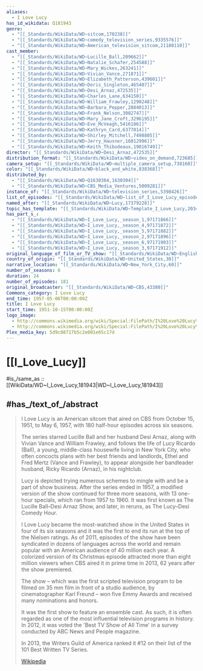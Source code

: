 ```yaml
---
aliases:
  - I Love Lucy
has_id_wikidata: Q181943
genre:
  - "[[_Standards/WikiData/WD~sitcom,170238]]"
  - "[[_Standards/WikiData/WD~comedy_television_series,9335576]]"
  - "[[_Standards/WikiData/WD~American_television_sitcom,21188110]]"
cast_member:
  - "[[_Standards/WikiData/WD~Lucille_Ball,209662]]"
  - "[[_Standards/WikiData/WD~Natalie_Schafer,254588]]"
  - "[[_Standards/WikiData/WD~Mary_Wickes,263241]]"
  - "[[_Standards/WikiData/WD~Vivian_Vance,271871]]"
  - "[[_Standards/WikiData/WD~Elizabeth_Patterson,439601]]"
  - "[[_Standards/WikiData/WD~Doris_Singleton,465407]]"
  - "[[_Standards/WikiData/WD~Desi_Arnaz,472535]]"
  - "[[_Standards/WikiData/WD~Charles_Lane,634150]]"
  - "[[_Standards/WikiData/WD~William_Frawley,1290248]]"
  - "[[_Standards/WikiData/WD~Barbara_Pepper,2884013]]"
  - "[[_Standards/WikiData/WD~Frank_Nelson,3082747]]"
  - "[[_Standards/WikiData/WD~Mary_Jane_Croft,3296195]]"
  - "[[_Standards/WikiData/WD~Eve_McVeagh,5416186]]"
  - "[[_Standards/WikiData/WD~Kathryn_Card,6377014]]"
  - "[[_Standards/WikiData/WD~Shirley_Mitchell,7498805]]"
  - "[[_Standards/WikiData/WD~Jerry_Hausner,16012996]]"
  - "[[_Standards/WikiData/WD~Keith_Thibodeaux,19816749]]"
director: "[[_Standards/WikiData/WD~Desi_Arnaz,472535]]"
distribution_format: "[[_Standards/WikiData/WD~video_on_demand,723685]]"
camera_setup: "[[_Standards/WikiData/WD~multiple_camera_setup,738160]]"
color: "[[_Standards/WikiData/WD~black_and_white,838368]]"
distributed_by:
  - "[[_Standards/WikiData/WD~Q1630304,1630304]]"
  - "[[_Standards/WikiData/WD~CBS_Media_Ventures,5009281]]"
instance_of: "[[_Standards/WikiData/WD~television_series,5398426]]"
list_of_episodes: "[[_Standards/WikiData/WD~list_of_I_Love_Lucy_episodes,6573824]]"
named_after: "[[_Standards/WikiData/WD~Lucy,17379228]]"
topic_has_template: "[[_Standards/WikiData/WD~Template_I_Love_Lucy,20344876]]"
has_part_s_:
  - "[[_Standards/WikiData/WD~I_Love_Lucy,_season_1,97171866]]"
  - "[[_Standards/WikiData/WD~I_Love_Lucy,_season_4,97171872]]"
  - "[[_Standards/WikiData/WD~I_Love_Lucy,_season_5,97171882]]"
  - "[[_Standards/WikiData/WD~I_Love_Lucy,_season_2,97171896]]"
  - "[[_Standards/WikiData/WD~I_Love_Lucy,_season_6,97171903]]"
  - "[[_Standards/WikiData/WD~I_Love_Lucy,_season_3,97171912]]"
original_language_of_film_or_TV_show: "[[_Standards/WikiData/WD~English,1860]]"
country_of_origin: "[[_Standards/WikiData/WD~United_States,30]]"
narrative_location: "[[_Standards/WikiData/WD~New_York_City,60]]"
number_of_seasons: 6
duration: 24
number_of_episodes: 181
original_broadcaster: "[[_Standards/WikiData/WD~CBS,43380]]"
Commons_category: I Love Lucy
end_time: 1957-05-06T00:00:00Z
title: I Love Lucy
start_time: 1951-10-15T00:00:00Z
logo_image:
  - http://commons.wikimedia.org/wiki/Special:FilePath/I%20Love%20Lucy%20%28CBS%20television%20series%20logo%29.svg
  - http://commons.wikimedia.org/wiki/Special:FilePath/I%20Love%20Lucy%20title.svg
Plex_media_key: 5d9c08717b5c2e001e65c17d
---
```


# [[I_Love_Lucy]] 

#is_/same_as :: [[WikiData/WD~I_Love_Lucy,181943|WD~I_Love_Lucy,181943]] 

## #has_/text_of_/abstract 

> I Love Lucy is an American sitcom that aired on CBS from October 15, 1951, to May 6, 1957, 
> with 180 half-hour episodes across six seasons. 
> 
> The series starred Lucille Ball and her husband Desi Arnaz, 
> along with Vivian Vance and William Frawley, 
> and follows the life of Lucy Ricardo (Ball), a young, middle-class housewife living in New York City, 
> who often concocts plans with her best friends and landlords, Ethel and Fred Mertz (Vance and Frawley), 
> to appear alongside her bandleader husband, Ricky Ricardo (Arnaz), in his nightclub. 
> 
> Lucy is depicted trying numerous schemes to mingle with and be a part of show business. 
> After the series ended in 1957, a modified version of the show continued for three more seasons, 
> with 13 one-hour specials, which ran from 1957 to 1960. 
> It was first known as The Lucille Ball–Desi Arnaz Show, 
> and later, in reruns, as The Lucy–Desi Comedy Hour.
>
> I Love Lucy became the most-watched show in the United States in four of its six seasons 
> and it was the first to end its run at the top of the Nielsen ratings. 
> As of 2011, episodes of the show have been syndicated in dozens of languages across the world 
> and remain popular with an American audience of 40 million each year. 
> A colorized version of its Christmas episode attracted more than eight million viewers 
> when CBS aired it in prime time in 2013, 62 years after the show premiered.
>
> The show – which was the first scripted television program to be filmed on 35 mm film 
> in front of a studio audience, by cinematographer Karl Freund – 
> won five Emmy Awards and received many nominations and honors. 
> 
> It was the first show to feature an ensemble cast. 
> As such, it is often regarded as one of the most influential television programs in history. 
> In 2012, it was voted the 'Best TV Show of All Time' 
> in a survey conducted by ABC News and People magazine. 
> 
> In 2013, the Writers Guild of America ranked it #12 on their list of the 101 Best Written TV Series.
>
> [Wikipedia](https://en.wikipedia.org/wiki/I%20Love%20Lucy) 


